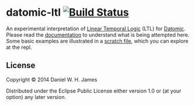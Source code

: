 # datomic-ltl [![Build Status](https://travis-ci.org/dwhjames/datomic-ltl.svg?branch=master)](https://travis-ci.org/dwhjames/datomic-ltl)

An experimental interpretation of
[Linear Temporal Logic](http://en.wikipedia.org/wiki/Linear_temporal_logic)
(LTL) for [Datomic](http://www.datomic.com/).
Please read the
[documentation](https://dwhjames.github.io/datomic-ltl/index.html) to
understand what is being attempted here. Some basic examples are
illustrated in a [scratch file](scratch/scratch.clj), which you can
explore at the repl.


## License

Copyright © 2014 Daniel W. H. James

Distributed under the Eclipse Public License either version 1.0 or (at
your option) any later version.

